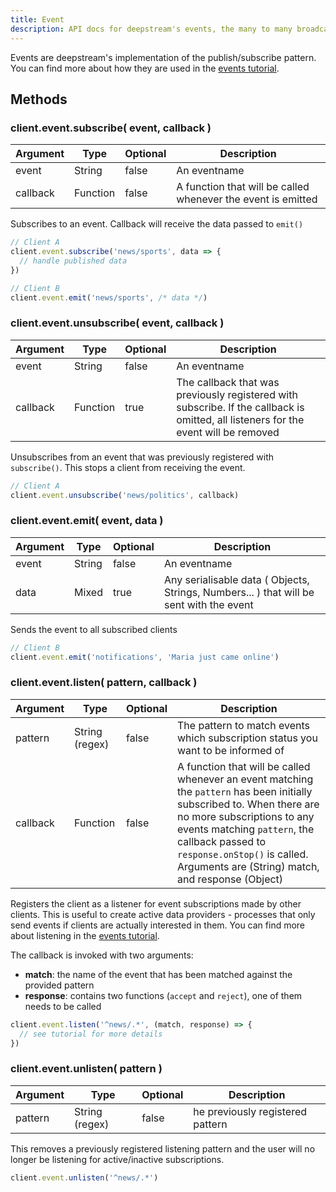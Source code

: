 ```yaml
---
title: Event
description: API docs for deepstream's events, the many to many broadcasting mechanism
---
```


Events are deepstream's implementation of the publish/subscribe pattern. You can find more about how they are used in the [events tutorial](/docs/tutorials/core/pubsub/events).

## Methods

### client.event.subscribe( event, callback )

|Argument|Type|Optional|Description|
|---|---|---|---|
|event|String|false|An eventname|
|callback|Function|false|A function that will be called whenever the event is emitted|

Subscribes to an event. Callback will receive the data passed to `emit()`

```javascript
// Client A
client.event.subscribe('news/sports', data => {
  // handle published data
})

// Client B
client.event.emit('news/sports', /* data */)
```

### client.event.unsubscribe( event, callback )

|Argument|Type|Optional|Description|
|---|---|---|---|
|event|String|false|An eventname|
|callback|Function|true|The callback that was previously registered with subscribe. If the callback is omitted, all listeners for the event will be removed|

Unsubscribes from an event that was previously registered with `subscribe()`. This stops a client from receiving the event.

```javascript
// Client A
client.event.unsubscribe('news/politics', callback)
```

### client.event.emit( event, data )

|Argument|Type|Optional|Description|
|---|---|---|---|
|event|String|false|An eventname|
|data|Mixed|true|Any serialisable data ( Objects, Strings, Numbers... ) that will be sent with the event|

Sends the event to all subscribed clients

```javascript
// Client B
client.event.emit('notifications', 'Maria just came online')
```

### client.event.listen( pattern, callback )

|Argument|Type|Optional|Description|
|---|---|---|---|
|pattern|String (regex)|false|The pattern to match events which subscription status you want to be informed of|
|callback|Function|false|A function that will be called whenever an event matching the `pattern` has been initially subscribed to. When there are no more subscriptions to any events matching `pattern`, the callback passed to `response.onStop()` is called. Arguments are (String) match, and response (Object)|

Registers the client as a listener for event subscriptions made by other clients. This is useful to create active data providers - processes that only send events if clients are actually interested in them. You can find more about listening in the [events tutorial](/docs/tutorials/core/pubsub/events#how-to-listen-for-event-subscriptions).

The callback is invoked with two arguments:
- **match**: the name of the event that has been matched against the provided pattern
- **response**: contains two functions (`accept` and `reject`), one of them needs to be called

```javascript
client.event.listen('^news/.*', (match, response) => {
  // see tutorial for more details
})
```

### client.event.unlisten( pattern )

|Argument|Type|Optional|Description|
|---|---|---|---|
|pattern|String (regex)|false|he previously registered pattern|

This removes a previously registered listening pattern and the user will no longer be listening for active/inactive subscriptions.

```javascript
client.event.unlisten('^news/.*')
```
